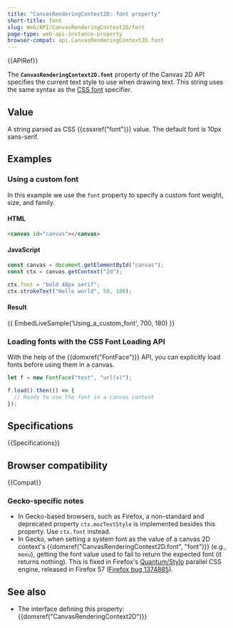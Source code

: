 ```yaml
---
title: "CanvasRenderingContext2D: font property"
short-title: font
slug: Web/API/CanvasRenderingContext2D/font
page-type: web-api-instance-property
browser-compat: api.CanvasRenderingContext2D.font
---
```


{{APIRef}}

The
**`CanvasRenderingContext2D.font`**
property of the Canvas 2D API specifies the current text style to use when drawing text.
This string uses the same syntax as the [CSS font](/en-US/docs/Web/CSS/font)
specifier.

## Value

A string parsed as CSS {{cssxref("font")}} value. The default font is 10px sans-serif.

## Examples

### Using a custom font

In this example we use the `font` property to specify a custom font weight,
size, and family.

#### HTML

```html
<canvas id="canvas"></canvas>
```

#### JavaScript

```js
const canvas = document.getElementById("canvas");
const ctx = canvas.getContext("2d");

ctx.font = "bold 48px serif";
ctx.strokeText("Hello world", 50, 100);
```

#### Result

{{ EmbedLiveSample('Using_a_custom_font', 700, 180) }}

### Loading fonts with the CSS Font Loading API

With the help of the {{domxref("FontFace")}} API, you can explicitly load fonts before
using them in a canvas.

```js
let f = new FontFace("test", "url(x)");

f.load().then(() => {
  // Ready to use the font in a canvas context
});
```

## Specifications

{{Specifications}}

## Browser compatibility

{{Compat}}

### Gecko-specific notes

- In Gecko-based browsers, such as Firefox, a non-standard and deprecated property
  `ctx.mozTextStyle` is implemented besides this property. Use
  `ctx.font` instead.
- In Gecko, when setting a system font as the value of a canvas 2D context's
  {{domxref("CanvasRenderingContext2D.font", "font")}} (e.g., `menu`),
  getting the font value used to fail to return the expected font (it returns nothing).
  This is fixed in Firefox's [Quantum/Stylo](https://wiki.mozilla.org/Quantum/Stylo) parallel CSS engine,
  released in Firefox 57 ([Firefox bug 1374885](https://bugzil.la/1374885)).

## See also

- The interface defining this property: {{domxref("CanvasRenderingContext2D")}}
